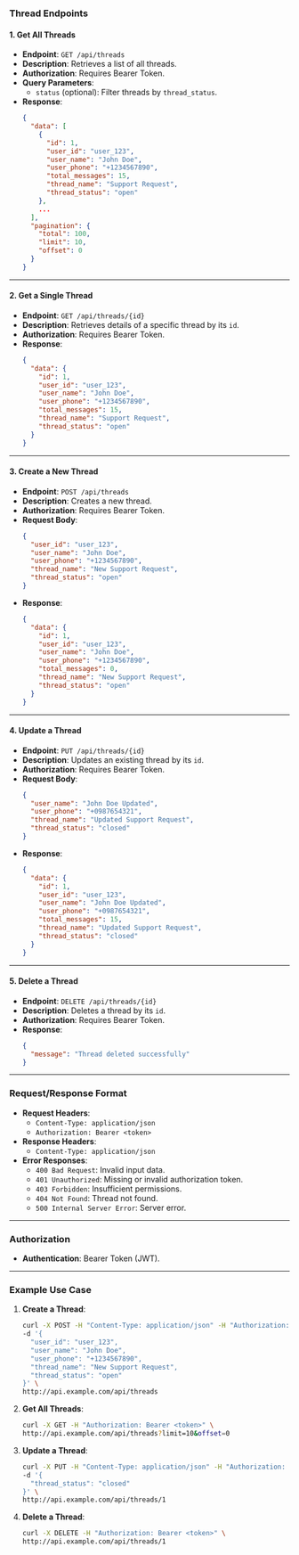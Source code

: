 ### **Thread Endpoints**

#### 1. **Get All Threads**

- **Endpoint**: `GET /api/threads`
- **Description**: Retrieves a list of all threads.
- **Authorization**: Requires Bearer Token.
- **Query Parameters**:
  - `status` (optional): Filter threads by `thread_status`.
- **Response**:
  ```json
  {
    "data": [
      {
        "id": 1,
        "user_id": "user_123",
        "user_name": "John Doe",
        "user_phone": "+1234567890",
        "total_messages": 15,
        "thread_name": "Support Request",
        "thread_status": "open"
      },
      ...
    ],
    "pagination": {
      "total": 100,
      "limit": 10,
      "offset": 0
    }
  }
  ```

---

#### 2. **Get a Single Thread**

- **Endpoint**: `GET /api/threads/{id}`
- **Description**: Retrieves details of a specific thread by its `id`.
- **Authorization**: Requires Bearer Token.
- **Response**:
  ```json
  {
    "data": {
      "id": 1,
      "user_id": "user_123",
      "user_name": "John Doe",
      "user_phone": "+1234567890",
      "total_messages": 15,
      "thread_name": "Support Request",
      "thread_status": "open"
    }
  }
  ```

---

#### 3. **Create a New Thread**

- **Endpoint**: `POST /api/threads`
- **Description**: Creates a new thread.
- **Authorization**: Requires Bearer Token.
- **Request Body**:
  ```json
  {
    "user_id": "user_123",
    "user_name": "John Doe",
    "user_phone": "+1234567890",
    "thread_name": "New Support Request",
    "thread_status": "open"
  }
  ```
- **Response**:
  ```json
  {
    "data": {
      "id": 1,
      "user_id": "user_123",
      "user_name": "John Doe",
      "user_phone": "+1234567890",
      "total_messages": 0,
      "thread_name": "New Support Request",
      "thread_status": "open"
    }
  }
  ```

---

#### 4. **Update a Thread**

- **Endpoint**: `PUT /api/threads/{id}`
- **Description**: Updates an existing thread by its `id`.
- **Authorization**: Requires Bearer Token.
- **Request Body**:
  ```json
  {
    "user_name": "John Doe Updated",
    "user_phone": "+0987654321",
    "thread_name": "Updated Support Request",
    "thread_status": "closed"
  }
  ```
- **Response**:
  ```json
  {
    "data": {
      "id": 1,
      "user_id": "user_123",
      "user_name": "John Doe Updated",
      "user_phone": "+0987654321",
      "total_messages": 15,
      "thread_name": "Updated Support Request",
      "thread_status": "closed"
    }
  }
  ```

---

#### 5. **Delete a Thread**

- **Endpoint**: `DELETE /api/threads/{id}`
- **Description**: Deletes a thread by its `id`.
- **Authorization**: Requires Bearer Token.
- **Response**:
  ```json
  {
    "message": "Thread deleted successfully"
  }
  ```

---

### **Request/Response Format**

- **Request Headers**:
  - `Content-Type: application/json`
  - `Authorization: Bearer <token>`
- **Response Headers**:
  - `Content-Type: application/json`
- **Error Responses**:
  - `400 Bad Request`: Invalid input data.
  - `401 Unauthorized`: Missing or invalid authorization token.
  - `403 Forbidden`: Insufficient permissions.
  - `404 Not Found`: Thread not found.
  - `500 Internal Server Error`: Server error.

---

### **Authorization**

- **Authentication**: Bearer Token (JWT).

---

### **Example Use Case**

1. **Create a Thread**:

   ```bash
   curl -X POST -H "Content-Type: application/json" -H "Authorization: Bearer <token>" \
   -d '{
     "user_id": "user_123",
     "user_name": "John Doe",
     "user_phone": "+1234567890",
     "thread_name": "New Support Request",
     "thread_status": "open"
   }' \
   http://api.example.com/api/threads
   ```

2. **Get All Threads**:

   ```bash
   curl -X GET -H "Authorization: Bearer <token>" \
   http://api.example.com/api/threads?limit=10&offset=0
   ```

3. **Update a Thread**:

   ```bash
   curl -X PUT -H "Content-Type: application/json" -H "Authorization: Bearer <token>" \
   -d '{
     "thread_status": "closed"
   }' \
   http://api.example.com/api/threads/1
   ```

4. **Delete a Thread**:
   ```bash
   curl -X DELETE -H "Authorization: Bearer <token>" \
   http://api.example.com/api/threads/1
   ```
